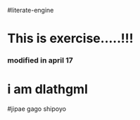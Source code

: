 #literate-engine
# This is exercise.....!!!
### modified in april 17

# i am dlathgml
#jipae gago shipoyo